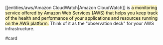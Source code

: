 [[entities/aws/Amazon CloudWatch|Amazon CloudWatch]] is <mark style="background: #FFF3A3A6;">a monitoring service offered by Amazon Web Services (AWS) that helps you keep track of the health and performance of your applications and resources running on the AWS platform.</mark> Think of it as the "observation deck" for your AWS infrastructure.

#card 